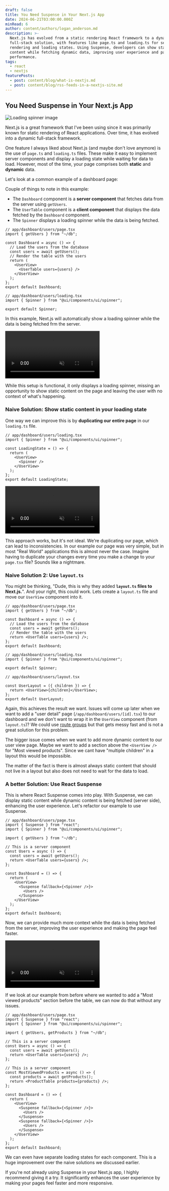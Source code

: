 ```yaml
---
draft: false
title: You Need Suspense in Your Next.js App
date: 2024-06-21T03:00:00.000Z
minRead: 6
author: content/authors/logan_anderson.md
description: >-
  Next.js has evolved from a static rendering React framework to a dynamic
  full-stack solution, with features like page.ts and loading.ts for server-side
  rendering and loading states. Using Suspense, developers can show static
  content while fetching dynamic data, improving user experience and page
  performance.
tags:
  - react
  - nextjs
featurePosts:
  - post: content/blog/what-is-nextjs.md
  - post: content/blog/rss-feeds-in-a-nextjs-site.md
---
```


## You Need Suspense in Your Next.js App

<img src="/img/suspense-cover-photo.png" alt="Loading spinner image" class="w-1/2 mx-auto" />

Next.js is a great framework that I've been using since it was primarily known for static rendering of React applications. Over time, it has evolved into a dynamic full-stack framework.

One feature I always liked about Next.js (and maybe don't love anymore) is the use of `page.ts` and `loading.ts` files. These make it easy to implement server components and display a loading state while waiting for data to load. However, most of the time, your page comprises both **static** and **dynamic** data.

Let's look at a common example of a dashboard page:

Couple of things to note in this example:

* The `Dashboard` component is a **server component** that fetches data from the server using `getUsers`.
* The `UserTable` component is a **client component** that displays the data fetched by the `Dashboard` component.
* The `Spinner` displays a loading spinner while the data is being fetched.

```tsx
// app/dashboard/users/page.tsx
import { getUsers } from "~/db";

const Dashboard = async () => {
  // Load the users from the database
  const users = await getUsers();
  // Render the table with the users
  return (
    <UserView>
      <UserTable users={users} />
    </UserView>
  );
};
export default Dashboard;
```

```tsx
// app/dashboard/users/loading.tsx
import { Spinner } from "@ui/components/ui/spinner";

export default Spinner;
```

In this example, Next.js will automatically show a loading spinner while the data is being fetched frm the server.

<video autoplay loop muted controls>
  <source src="/img/loading_spinner_nextjs.mov" type="video/mp4" />
</video>

While this setup is functional, it only displays a loading spinner, missing an opportunity to show static content on the page and leaving the user with no context of what's happening.

### Naive Solution: Show static content in your loading state

One way we can improve this is by **duplicating our entire page** in our `loading.ts` file.

```tsx
// app/dashboard/users/loading.tsx
import { Spinner } from "@ui/components/ui/spinner";

const LoadingState = () => {
  return (
    <UserView>
      <Spinner />
    </UserView>
  );
};
export default LoadingState;
```

<video autoplay loop muted controls>
  <source src="/img/loading_spinner_suspense_nextjs.mov" type="video/mp4" />
</video>

This approach works, but it's not ideal. We're duplicating our page, which can lead to inconsistencies. In our example our page was very simple, but in most "Real World" applications this is almost never the case. Imagine having to duplicate your changes every time you make a change to your `page.tsx` file? Sounds like a nightmare.

### Naive Solution 2: Use `layout.ts`

You might be thinking, "Dude, this is why they added **`layout.ts` files to Next.js.**". And your right, this could work. Lets create a `layout.ts` file and move our `UserView` component into it.

```tsx
// app/dashboard/users/page.tsx
import { getUsers } from "~/db";

const Dashboard = async () => {
  // Load the users from the database
  const users = await getUsers();
  // Render the table with the users
  return <UserTable users={users} />;
};
export default Dashboard;
```

```tsx
// app/dashboard/users/loading.tsx
import { Spinner } from "@ui/components/ui/spinner";

export default Spinner;
```

```tsx
// app/dashboard/users/layout.tsx

const UserLayout = ({ children }) => {
  return <UserView>{children}</UserView>;
};
export default UserLayout;
```

Again, this achieves the result we want. Issues will come up later when we want to add a "user detail" page (`/app/dashboard/users/[id].tsx`) to our dashboard and we don't want to wrap it in the `UserView` component (from `layout.ts`)? We could use [route groups](https://nextjs.org/docs/app/building-your-application/routing/route-groups) but that gets messy fast and is not a great solution for this problem.

The bigger issue comes when we want to add more dynamic content to our user view page. Maybe we want to add a section above the `<UserView />` for "Most viewed products". Since we cant have "multiple children" in a layout this would be impossible.

The matter of the fact is there is almost always static content that should not live in a layout but also does not need to wait for the data to load.

### A better Solution: Use React Suspense

This is where React Suspense comes into play. With Suspense, we can display static content while dynamic content is being fetched (server side), enhancing the user experience. Let's refactor our example to use Suspense.

```tsx
// app/dashboard/users/page.tsx
import { Suspense } from "react";
import { Spinner } from "@ui/components/ui/spinner";

import { getUsers } from "~/db";

// This is a server component
const Users = async () => {
  const users = await getUsers();
  return <UserTable users={users} />;
};

const Dashboard = () => {
  return (
    <UserView>
      <Suspense fallback={<Spinner />}>
        <Users />
      </Suspense>
    </UserView>
  );
};
export default Dashboard;
```

Now, we can provide much more context while the data is being fetched from the server, improving the user experience and making the page feel faster.

<video autoplay loop muted controls>
  <source src="/img/loading_spinner_suspense_nextjs.mov" type="video/mp4" />
</video>

If we look at our example from before where we wanted to add a "Most viewed products" section before the table, we can now do that without any issues.

```tsx
// app/dashboard/users/page.tsx
import { Suspense } from "react";
import { Spinner } from "@ui/components/ui/spinner";

import { getUsers, getProducts } from "~/db";

// This is a server component
const Users = async () => {
  const users = await getUsers();
  return <UserTable users={users} />;
};

// This is a server component
const MostViewedProducts = async () => {
  const products = await getProducts();
  return <ProductTable products={products} />;
};

const Dashboard = () => {
  return (
    <UserView>
      <Suspense fallback={<Spinner />}>
        <Users />
      </Suspense>
      <Suspense fallback={<Spinner />}>
        <Users />
      </Suspense>
    </UserView>
  );
};
export default Dashboard;
```

We can even have separate loading states for each component. This is a huge improvement over the naive solutions we discussed earlier.

If you're not already using Suspense in your Next.js app, I highly recommend giving it a try. It significantly enhances the user experience by making your pages feel faster and more responsive.
